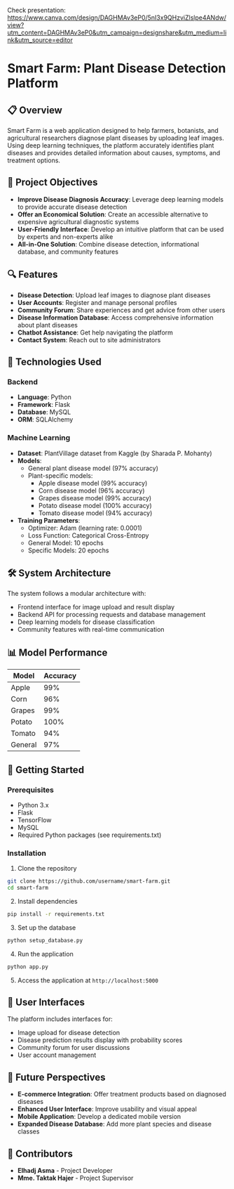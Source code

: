 Check presentation: https://www.canva.com/design/DAGHMAv3eP0/5nI3x9QHzviZlslpe4ANdw/view?utm_content=DAGHMAv3eP0&utm_campaign=designshare&utm_medium=link&utm_source=editor

# Smart Farm: Plant Disease Detection Platform


## 📋 Overview

Smart Farm is a web application designed to help farmers, botanists, and agricultural researchers diagnose plant diseases by uploading leaf images. Using deep learning techniques, the platform accurately identifies plant diseases and provides detailed information about causes, symptoms, and treatment options.

## 🌱 Project Objectives

- **Improve Disease Diagnosis Accuracy**: Leverage deep learning models to provide accurate disease detection
- **Offer an Economical Solution**: Create an accessible alternative to expensive agricultural diagnostic systems
- **User-Friendly Interface**: Develop an intuitive platform that can be used by experts and non-experts alike
- **All-in-One Solution**: Combine disease detection, informational database, and community features

## 🔍 Features

- **Disease Detection**: Upload leaf images to diagnose plant diseases
- **User Accounts**: Register and manage personal profiles
- **Community Forum**: Share experiences and get advice from other users
- **Disease Information Database**: Access comprehensive information about plant diseases
- **Chatbot Assistance**: Get help navigating the platform
- **Contact System**: Reach out to site administrators

## 🧠 Technologies Used

### Backend
- **Language**: Python
- **Framework**: Flask
- **Database**: MySQL
- **ORM**: SQLAlchemy

### Machine Learning
- **Dataset**: PlantVillage dataset from Kaggle (by Sharada P. Mohanty)
- **Models**: 
  - General plant disease model (97% accuracy)
  - Plant-specific models:
    - Apple disease model (99% accuracy)
    - Corn disease model (96% accuracy)
    - Grapes disease model (99% accuracy)
    - Potato disease model (100% accuracy)
    - Tomato disease model (94% accuracy)
- **Training Parameters**:
  - Optimizer: Adam (learning rate: 0.0001)
  - Loss Function: Categorical Cross-Entropy
  - General Model: 10 epochs
  - Specific Models: 20 epochs

## 🛠️ System Architecture

The system follows a modular architecture with:
- Frontend interface for image upload and result display
- Backend API for processing requests and database management
- Deep learning models for disease classification
- Community features with real-time communication

## 📊 Model Performance

| Model   | Accuracy |
|---------|----------|
| Apple   | 99%      |
| Corn    | 96%      |
| Grapes  | 99%      |
| Potato  | 100%     |
| Tomato  | 94%      |
| General | 97%      |

## 🔄 Getting Started

### Prerequisites
- Python 3.x
- Flask
- TensorFlow
- MySQL
- Required Python packages (see requirements.txt)

### Installation

1. Clone the repository
```bash
git clone https://github.com/username/smart-farm.git
cd smart-farm
```

2. Install dependencies
```bash
pip install -r requirements.txt
```

3. Set up the database
```bash
python setup_database.py
```

4. Run the application
```bash
python app.py
```

5. Access the application at `http://localhost:5000`

## 📱 User Interfaces

The platform includes interfaces for:
- Image upload for disease detection
- Disease prediction results display with probability scores
- Community forum for user discussions
- User account management

## 🔮 Future Perspectives

- **E-commerce Integration**: Offer treatment products based on diagnosed diseases
- **Enhanced User Interface**: Improve usability and visual appeal
- **Mobile Application**: Develop a dedicated mobile version
- **Expanded Disease Database**: Add more plant species and disease classes

## 👥 Contributors

- **Elhadj Asma** - Project Developer
- **Mme. Taktak Hajer** - Project Supervisor

